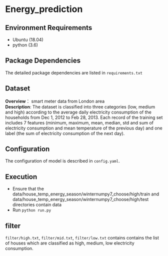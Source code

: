 # Energy_prediction
## Environment Requirements
* Ubuntu (18.04)
* python (3.6)
## Package Dependencies
The detailed package dependencies are listed in `requirements.txt`
## Dataset
**Overview**： smart meter data from London area<br/>
**Description**: The dataset is classified into three categories (low, medium and high) according to the average daily electricity consumption of the households from Dec 1, 2012 to Feb 28, 2013. Each record of the training set includes 7 features (minimum, maximum, mean, median, std and sum of electricity consumption and mean temperature of the previous day) and one label (the sum of electricity consumption of the next day). <br/>
## Configuration
The configuration of model is described in `config.yaml`.
## Execution
* Ensure that the data/house_temp_energy_season/winternumpy7_choose/high/train and data/house_temp_energy_season/winternumpy7_choose/high/test directories contain data
* Run `python run.py`
## filter
`filter/high.txt`, `filter/mid.txt`, `filter/low.txt` contains contains the list of houses which are classified as high, medium, low electricity consumption.
